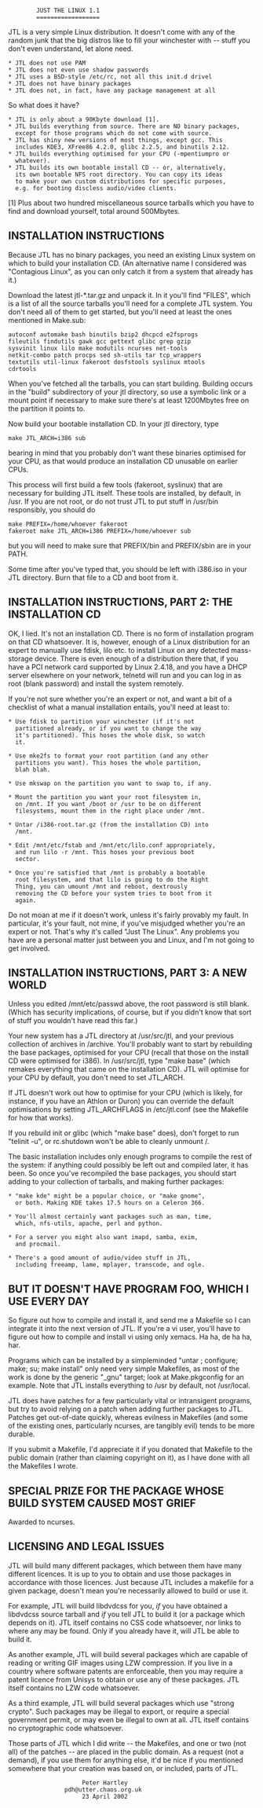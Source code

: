 
			JUST THE LINUX 1.1
			==================

JTL is a very simple Linux distribution. It doesn't come with any of the
random junk that the big distros like to fill your winchester with --
stuff you don't even understand, let alone need.

	* JTL does not use PAM
	* JTL does not even use shadow passwords
	* JTL uses a BSD-style /etc/rc, not all this init.d drivel
	* JTL does not have binary packages
	* JTL does not, in fact, have any package management at all

So what does it have?

	* JTL is only about a 90Kbyte download [1].
	* JTL builds everything from source. There are NO binary packages,
	  except for those programs which do not come with source.
	* JTL has shiny new versions of most things, except gcc. This
	  includes KDE3, XFree86 4.2.0, glibc 2.2.5, and binutils 2.12.
	* JTL builds everything optimised for your CPU (-mpentiumpro or
	  whatever).
	* JTL builds its own bootable install CD -- or, alternatively,
	  its own bootable NFS root directory. You can copy its ideas
	  to make your own custom distributions for specific purposes,
	  e.g. for booting discless audio/video clients.

[1] Plus about two hundred miscellaneous source tarballs which you
    have to find and download yourself, total around 500Mbytes.


INSTALLATION INSTRUCTIONS
-------------------------

Because JTL has no binary packages, you need an existing Linux system
on which to build your installation CD. (An alternative name I
considered was "Contagious Linux", as you can only catch it from a
system that already has it.)

Download the latest jtl-*.tar.gz and unpack it. In it you'll find
"FILES", which is a list of all the source tarballs you'll need for
a complete JTL system. You don't need all of them to get started, but
you'll need at least the ones mentioned in Make.sub:

	autoconf automake bash binutils bzip2 dhcpcd e2fsprogs
	fileutils findutils gawk gcc gettext glibc grep gzip
	sysvinit linux lilo make modutils ncurses net-tools
	netkit-combo patch procps sed sh-utils tar tcp_wrappers
	textutils util-linux fakeroot dosfstools syslinux mtools
	cdrtools

When you've fetched all the tarballs, you can start building. Building
occurs in the "build" subdirectory of your jtl directory, so use a
symbolic link or a mount point if necessary to make sure there's at
least 1200Mbytes free on the partition it points to.

Now build your bootable installation CD. In your jtl directory, type

	make JTL_ARCH=i386 sub

bearing in mind that you probably don't want these binaries optimised
for your CPU, as that would produce an installation CD unusable on
earlier CPUs.

This process will first build a few tools (fakeroot, syslinux) that
are necessary for building JTL itself. These tools are installed,
by default, in /usr. If you are not root, or do not trust JTL to put
stuff in /usr/bin responsibly, you should do

	make PREFIX=/home/whoever fakeroot
	fakeroot make JTL_ARCH=i386 PREFIX=/home/whoever sub

but you will need to make sure that PREFIX/bin and PREFIX/sbin are
in your PATH.

Some time after you've typed that, you should be left with i386.iso
in your JTL directory. Burn that file to a CD and boot from it.


INSTALLATION INSTRUCTIONS, PART 2: THE INSTALLATION CD
------------------------------------------------------

OK, I lied. It's not an installation CD. There is no form of
installation program on that CD whatsoever. It is, however, enough
of a Linux distribution for an expert to manually use fdisk, lilo
etc. to install Linux on any detected mass-storage device. There
is even enough of a distribution there that, if you have a PCI
network card supported by Linux 2.4.18, and you have a DHCP server
elsewhere on your network, telnetd will run and you can log in as
root (blank password) and install the system remotely.

If you're not sure whether you're an expert or not, and want a bit
of a checklist of what a manual installation entails, you'll need
at least to:

	* Use fdisk to partition your winchester (if it's not
	  partitioned already, or if you want to change the way
	  it's partitioned). This hoses the whole disk, so watch
	  it.

	* Use mke2fs to format your root partition (and any other
	  partitions you want). This hoses the whole partition,
	  blah blah.

	* Use mkswap on the partition you want to swap to, if any.

	* Mount the partition you want your root filesystem in,
	  on /mnt. If you want /boot or /usr to be on different
	  filesystems, mount them in the right place under /mnt.

	* Untar /i386-root.tar.gz (from the installation CD) into
	  /mnt.

	* Edit /mnt/etc/fstab and /mnt/etc/lilo.conf appropriately,
	  and run lilo -r /mnt. This hoses your previous boot 
	  sector.

	* Once you're satisfied that /mnt is probably a bootable
	  root filesystem, and that lilo is going to do the Right
	  Thing, you can umount /mnt and reboot, dextrously
	  removing the CD before your system tries to boot from it
	  again.

Do not moan at me if it doesn't work, unless it's fairly provably
my fault. In particular, it's your fault, not mine, if you've 
misjudged whether you're an expert or not. That's why it's called
"Just The Linux". Any problems you have are a personal matter just
between you and Linux, and I'm not going to get involved.


INSTALLATION INSTRUCTIONS, PART 3: A NEW WORLD
----------------------------------------------

Unless you edited /mnt/etc/passwd above, the root password is
still blank. (Which has security implications, of course, but if
you didn't know that sort of stuff you wouldn't have read this far.)

Your new system has a JTL directory at /usr/src/jtl, and your
previous collection of archives in /archive. You'll probably
want to start by rebuilding the base packages, optimised for your
CPU (recall that those on the install CD were optimised for i386).
In /usr/src/jtl, type "make base" (which remakes everything that
came on the installation CD). JTL will optimise for your CPU by
default, you don't need to set JTL_ARCH.

If JTL doesn't work out how to optimise for your CPU (which is
likely, for instance, if you have an Athlon or Duron) you can
override the default optimisations by setting JTL_ARCHFLAGS in
/etc/jtl.conf (see the Makefile for how that works).

If you rebuild init or glibc (which "make base" does), don't forget
to run "telinit -u", or rc.shutdown won't be able to cleanly
unmount /.

The basic installation includes only enough programs to compile
the rest of the system: if anything could possibly be left out and
compiled later, it has been. So once you've recompiled the base
packages, you should start adding to your collection of tarballs,
and making further packages:

	* "make kde" might be a popular choice, or "make gnome",
	  or both. Making KDE takes 17.5 hours on a Celeron 366.

	* You'll almost certainly want packages such as man, time,
	  which, nfs-utils, apache, perl and python.
	
	* For a server you might also want imapd, samba, exim,
	  and procmail.

	* There's a good amount of audio/video stuff in JTL,
	  including freeamp, lame, mplayer, transcode, and ogle.


BUT IT DOESN'T HAVE PROGRAM FOO, WHICH I USE EVERY DAY
------------------------------------------------------

So figure out how to compile and install it, and send me a
Makefile so I can integrate it into the next version of JTL.
If you're a vi user, you'll have to figure out how to compile
and install vi using only xemacs. Ha ha, de ha ha, har.

Programs which can be installed by a simpleminded "untar ;
configure; make; su; make install" only need very simple
Makefiles, as most of the work is done by the generic "_gnu"
target; look at Make.pkgconfig for an example. Note that JTL
installs everything to /usr by default, not /usr/local.

JTL does have patches for a few particularly vital or
intransigent programs, but try to avoid relying on a patch when
adding further packages to JTL. Patches get out-of-date quickly,
whereas evilness in Makefiles (and some of the existing ones,
particularly ncurses, are tangibly evil) tends to be more durable.

If you submit a Makefile, I'd appreciate it if you donated that
Makefile to the public domain (rather than claiming copyright
on it), as I have done with all the Makefiles I wrote.


SPECIAL PRIZE FOR THE PACKAGE WHOSE BUILD SYSTEM CAUSED MOST GRIEF
------------------------------------------------------------------

Awarded to ncurses.


LICENSING AND LEGAL ISSUES
--------------------------

JTL will build many different packages, which between them have
many different licences. It is up to you to obtain and use those
packages in accordance with those licences. Just because JTL
includes a makefile for a given package, doesn't mean you're
necessarily allowed to build or use it.

For example, JTL will build libdvdcss for you, *if* you have
obtained a libdvdcss source tarball and *if* you tell JTL to build
it (or a package which depends on it). JTL itself contains no
CSS code whatsoever, nor links to where any may be found. Only
if you already have it, will JTL be able to build it.

As another example, JTL will build several packages which are
capable of reading or writing GIF images using LZW compression.
If you live in a country where software patents are enforceable,
then you may require a patent licence from Unisys to obtain or
use any of these packages. JTL itself contains no LZW code
whatsoever.

As a third example, JTL will build several packages which use
"strong crypto". Such packages may be illegal to export, or
require a special government permit, or may even be illegal
to own at all. JTL itself contains no cryptographic code
whatsoever.

Those parts of JTL which I did write -- the Makefiles, and
one or two (not all) of the patches -- are placed in the public
domain. As a request (not a demand), if you use them for
anything else, it'd be nice if you mentioned somewhere that your
creation was based on, or included, parts of JTL.


						 Peter Hartley
					pdh@utter.chaos.org.uk
						 23 April 2002
